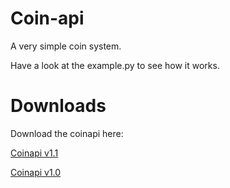 # Coin-api
A very simple coin system.

Have a look at the example.py to see how it works.

# Downloads
Download the coinapi here:

[Coinapi v1.1](http://chrisderwahre.ga/downloads/coinapi_v1.1 "[Coinapi v1.1]")

[Coinapi v1.0](http://chrisderwahre.ga/downloads/coinapi_v1.0 "[Coinapi v1.1]")
